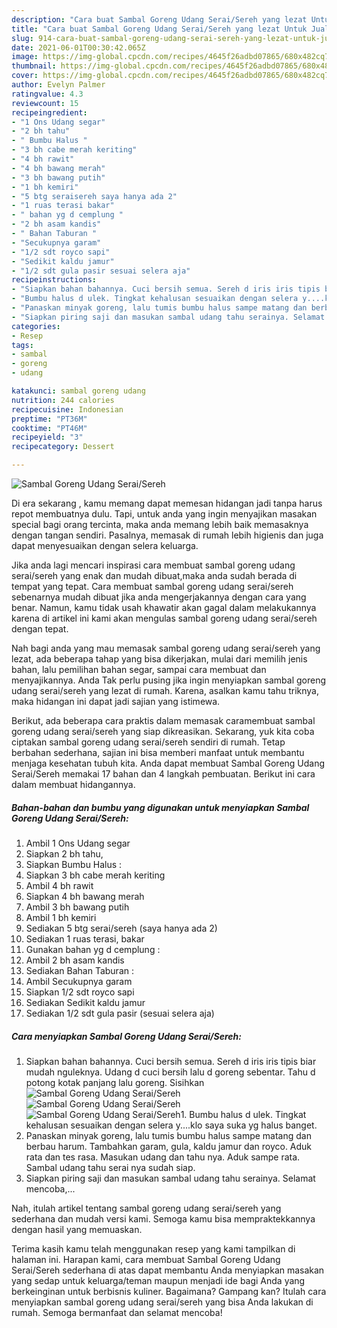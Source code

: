 ```yaml
---
description: "Cara buat Sambal Goreng Udang Serai/Sereh yang lezat Untuk Jualan"
title: "Cara buat Sambal Goreng Udang Serai/Sereh yang lezat Untuk Jualan"
slug: 914-cara-buat-sambal-goreng-udang-serai-sereh-yang-lezat-untuk-jualan
date: 2021-06-01T00:30:42.065Z
image: https://img-global.cpcdn.com/recipes/4645f26adbd07865/680x482cq70/sambal-goreng-udang-seraisereh-foto-resep-utama.jpg
thumbnail: https://img-global.cpcdn.com/recipes/4645f26adbd07865/680x482cq70/sambal-goreng-udang-seraisereh-foto-resep-utama.jpg
cover: https://img-global.cpcdn.com/recipes/4645f26adbd07865/680x482cq70/sambal-goreng-udang-seraisereh-foto-resep-utama.jpg
author: Evelyn Palmer
ratingvalue: 4.3
reviewcount: 15
recipeingredient:
- "1 Ons Udang segar"
- "2 bh tahu"
- " Bumbu Halus "
- "3 bh cabe merah keriting"
- "4 bh rawit"
- "4 bh bawang merah"
- "3 bh bawang putih"
- "1 bh kemiri"
- "5 btg seraisereh saya hanya ada 2"
- "1 ruas terasi bakar"
- " bahan yg d cemplung "
- "2 bh asam kandis"
- " Bahan Taburan "
- "Secukupnya garam"
- "1/2 sdt royco sapi"
- "Sedikit kaldu jamur"
- "1/2 sdt gula pasir sesuai selera aja"
recipeinstructions:
- "Siapkan bahan bahannya. Cuci bersih semua. Sereh d iris iris tipis biar mudah nguleknya. Udang d cuci bersih lalu d goreng sebentar. Tahu d potong kotak panjang lalu goreng. Sisihkan"
- "Bumbu halus d ulek. Tingkat kehalusan sesuaikan dengan selera y....klo saya suka yg halus banget."
- "Panaskan minyak goreng, lalu tumis bumbu halus sampe matang dan berbau harum. Tambahkan garam, gula, kaldu jamur dan royco. Aduk rata dan tes rasa. Masukan udang dan tahu nya. Aduk sampe rata. Sambal udang tahu serai nya sudah siap."
- "Siapkan piring saji dan masukan sambal udang tahu serainya. Selamat mencoba,..."
categories:
- Resep
tags:
- sambal
- goreng
- udang

katakunci: sambal goreng udang 
nutrition: 244 calories
recipecuisine: Indonesian
preptime: "PT36M"
cooktime: "PT46M"
recipeyield: "3"
recipecategory: Dessert

---
```



![Sambal Goreng Udang Serai/Sereh](https://img-global.cpcdn.com/recipes/4645f26adbd07865/680x482cq70/sambal-goreng-udang-seraisereh-foto-resep-utama.jpg)

Di era  sekarang , kamu memang dapat memesan hidangan jadi tanpa harus repot membuatnya dulu. Tapi, untuk anda yang ingin menyajikan masakan special bagi orang tercinta, maka anda memang lebih baik memasaknya dengan tangan sendiri. Pasalnya, memasak di rumah lebih higienis dan juga dapat menyesuaikan dengan selera keluarga.

Jika anda lagi mencari inspirasi cara membuat sambal goreng udang serai/sereh yang enak dan mudah dibuat,maka anda sudah berada di tempat yang tepat. Cara membuat sambal goreng udang serai/sereh  sebenarnya mudah dibuat jika anda mengerjakannya dengan cara yang benar. Namun, kamu tidak usah khawatir akan gagal dalam melakukannya 
karena di artikel ini kami akan mengulas sambal goreng udang serai/sereh dengan tepat.  



Nah bagi anda yang mau memasak sambal goreng udang serai/sereh yang lezat, ada beberapa tahap yang bisa dikerjakan, mulai dari memilih jenis bahan, lalu pemilihan bahan segar, sampai cara membuat dan menyajikannya. Anda Tak perlu pusing jika ingin menyiapkan sambal goreng udang serai/sereh yang lezat di rumah. Karena, asalkan kamu  tahu triknya, maka hidangan ini dapat jadi sajian yang istimewa.

Berikut, ada beberapa cara praktis  dalam memasak caramembuat sambal goreng udang serai/sereh yang siap dikreasikan. Sekarang, yuk kita coba ciptakan sambal goreng udang serai/sereh sendiri di rumah. Tetap berbahan sederhana, sajian ini bisa memberi manfaat untuk membantu menjaga kesehatan tubuh kita. Anda dapat membuat Sambal Goreng Udang Serai/Sereh memakai 17 bahan dan 4 langkah pembuatan. Berikut ini cara dalam membuat hidangannya.

<!--inarticleads1-->

##### Bahan-bahan dan bumbu yang digunakan untuk menyiapkan Sambal Goreng Udang Serai/Sereh:

1. Ambil 1 Ons Udang segar
1. Siapkan 2 bh tahu,
1. Siapkan  Bumbu Halus :
1. Siapkan 3 bh cabe merah keriting
1. Ambil 4 bh rawit
1. Siapkan 4 bh bawang merah
1. Ambil 3 bh bawang putih
1. Ambil 1 bh kemiri
1. Sediakan 5 btg serai/sereh (saya hanya ada 2)
1. Sediakan 1 ruas terasi, bakar
1. Gunakan  bahan yg d cemplung :
1. Ambil 2 bh asam kandis
1. Sediakan  Bahan Taburan :
1. Ambil Secukupnya garam
1. Siapkan 1/2 sdt royco sapi
1. Sediakan Sedikit kaldu jamur
1. Sediakan 1/2 sdt gula pasir (sesuai selera aja)




<!--inarticleads2-->

##### Cara menyiapkan Sambal Goreng Udang Serai/Sereh:

1. Siapkan bahan bahannya. Cuci bersih semua. Sereh d iris iris tipis biar mudah nguleknya. Udang d cuci bersih lalu d goreng sebentar. Tahu d potong kotak panjang lalu goreng. Sisihkan
<img src="https://img-global.cpcdn.com/steps/78dd2735dbdf3c13/160x128cq70/sambal-goreng-udang-seraisereh-langkah-memasak-1-foto.jpg" alt="Sambal Goreng Udang Serai/Sereh"><img src="https://img-global.cpcdn.com/steps/7846d9c9b11cdc19/160x128cq70/sambal-goreng-udang-seraisereh-langkah-memasak-1-foto.jpg" alt="Sambal Goreng Udang Serai/Sereh"><img src="https://img-global.cpcdn.com/steps/dcdc875bd34d6e67/160x128cq70/sambal-goreng-udang-seraisereh-langkah-memasak-1-foto.jpg" alt="Sambal Goreng Udang Serai/Sereh">1. Bumbu halus d ulek. Tingkat kehalusan sesuaikan dengan selera y....klo saya suka yg halus banget.
1. Panaskan minyak goreng, lalu tumis bumbu halus sampe matang dan berbau harum. Tambahkan garam, gula, kaldu jamur dan royco. Aduk rata dan tes rasa. Masukan udang dan tahu nya. Aduk sampe rata. Sambal udang tahu serai nya sudah siap.
1. Siapkan piring saji dan masukan sambal udang tahu serainya. Selamat mencoba,...




Nah, itulah artikel tentang  sambal goreng udang serai/sereh  yang sederhana dan mudah versi kami. Semoga kamu bisa mempraktekkannya dengan hasil yang memuaskan. 

Terima kasih kamu telah menggunakan resep yang kami tampilkan di halaman ini. Harapan kami, cara membuat  Sambal Goreng Udang Serai/Sereh sederhana di atas dapat membantu Anda menyiapkan masakan yang sedap untuk keluarga/teman maupun menjadi ide bagi Anda yang berkeinginan untuk berbisnis kuliner. Bagaimana? Gampang kan? Itulah cara menyiapkan sambal goreng udang serai/sereh yang bisa Anda lakukan di rumah. Semoga bermanfaat dan selamat mencoba!


